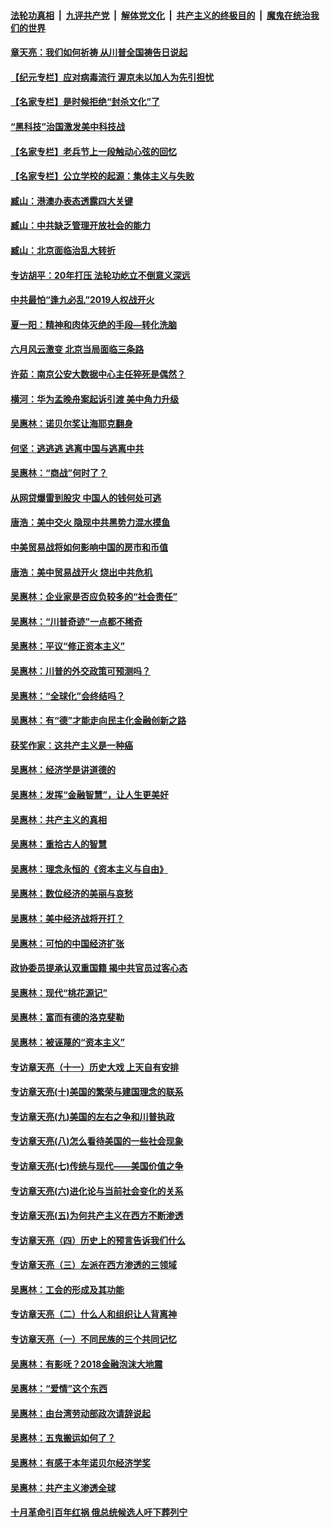 ####  [法轮功真相](../../../../basic/blob/master/README.md?t=06222102) &nbsp;|&nbsp; [九评共产党](../../../../9ping.md/blob/master/README.md?t=06222102) &nbsp;|&nbsp; [解体党文化](../../../../jtdwh.md/blob/master/README.md?t=06222102)  &nbsp;|&nbsp; [共产主义的终极目的](../../../../gczydzjmd.md/blob/master/README.md?t=06222102) &nbsp;|&nbsp; [魔鬼在统治我们的世界](../../../../mgztzwmdsj.md/blob/master/README.md?t=06222102) 

#### [章天亮：我们如何祈祷 从川普全国祷告日说起](../pages/nsc423/n11944627.md?t=06222102) 

#### [【纪元专栏】应对病毒流行 渥京未以加人为先引担忧](../pages/nsc423/n11875714.md?t=06222102) 

#### [【名家专栏】是时候拒绝“封杀文化”了](../pages/nsc423/n11814093.md?t=06222102) 

#### [“黑科技”治国激发美中科技战](../pages/nsc423/n11638056.md?t=06222102) 

#### [【名家专栏】老兵节上一段触动心弦的回忆](../pages/nsc423/n11646016.md?t=06222102) 

#### [【名家专栏】公立学校的起源：集体主义与失败](../pages/nsc423/n11601833.md?t=06222102) 

#### [臧山：港澳办表态透露四大关键](../pages/nsc423/n11421628.md?t=06222102) 

#### [臧山：中共缺乏管理开放社会的能力](../pages/nsc423/n11407457.md?t=06222102) 

#### [臧山：北京面临治乱大转折](../pages/nsc423/n11406895.md?t=06222102) 

#### [专访胡平：20年打压 法轮功屹立不倒意义深远](../pages/nsc423/n11398800.md?t=06222102) 

#### [中共最怕“逢九必乱”2019人权战开火](../pages/nsc423/n11385248.md?t=06222102) 

#### [夏一阳：精神和肉体灭绝的手段—转化洗脑](../pages/nsc423/n11368250.md?t=06222102) 

#### [六月风云激变 北京当局面临三条路](../pages/nsc423/n11313668.md?t=06222102) 

#### [许茹：南京公安大数据中心主任猝死是偶然？](../pages/nsc423/n11064744.md?t=06222102) 

#### [横河：华为孟晚舟案起诉引渡 美中角力升级](../pages/nsc423/n11027230.md?t=06222102) 

#### [吴惠林：诺贝尔奖让海耶克翻身](../pages/nsc423/n10890049.md?t=06222102) 

#### [何坚：逃逃逃 逃离中国与逃离中共](../pages/nsc423/n10592891.md?t=06222102) 

#### [吴惠林：“商战”何时了？](../pages/nsc423/n10573558.md?t=06222102) 

#### [从网贷爆雷到股灾 中国人的钱何处可逃](../pages/nsc423/n10572800.md?t=06222102) 

#### [唐浩：美中交火 隐现中共黑势力混水摸鱼](../pages/nsc423/n10544040.md?t=06222102) 

#### [中美贸易战将如何影响中国的房市和币值](../pages/nsc423/n10543697.md?t=06222102) 

#### [唐浩：美中贸易战开火 烧出中共危机](../pages/nsc423/n10540126.md?t=06222102) 

#### [吴惠林：企业家是否应负较多的“社会责任”](../pages/nsc423/n10535022.md?t=06222102) 

#### [吴惠林：“川普奇迹”一点都不稀奇](../pages/nsc423/n10512808.md?t=06222102) 

#### [吴惠林：平议“修正资本主义”](../pages/nsc423/n10495724.md?t=06222102) 

#### [吴惠林：川普的外交政策可预测吗？](../pages/nsc423/n10462387.md?t=06222102) 

#### [吴惠林：“全球化”会终结吗？](../pages/nsc423/n10452838.md?t=06222102) 

#### [吴惠林：有“德”才能走向民主化金融创新之路](../pages/nsc423/n10432292.md?t=06222102) 

#### [获奖作家：这共产主义是一种癌](../pages/nsc423/n10431541.md?t=06222102) 

#### [吴惠林：经济学是讲道德的](../pages/nsc423/n10398014.md?t=06222102) 

#### [吴惠林：发挥“金融智慧”，让人生更美好](../pages/nsc423/n10375019.md?t=06222102) 

#### [吴惠林：共产主义的真相](../pages/nsc423/n10351394.md?t=06222102) 

#### [吴惠林：重拾古人的智慧](../pages/nsc423/n10337691.md?t=06222102) 

#### [吴惠林：理念永恒的《资本主义与自由》](../pages/nsc423/n10316274.md?t=06222102) 

#### [吴惠林：数位经济的美丽与哀愁](../pages/nsc423/n10292946.md?t=06222102) 

#### [吴惠林：美中经济战将开打？](../pages/nsc423/n10258825.md?t=06222102) 

#### [吴惠林：可怕的中国经济扩张](../pages/nsc423/n10219147.md?t=06222102) 

#### [政协委员提承认双重国籍 揭中共官员过客心态](../pages/nsc423/n10208809.md?t=06222102) 

#### [吴惠林：现代“桃花源记”](../pages/nsc423/n10185234.md?t=06222102) 

#### [吴惠林：富而有德的洛克斐勒](../pages/nsc423/n10142264.md?t=06222102) 

#### [吴惠林：被诬蔑的“资本主义”](../pages/nsc423/n10124816.md?t=06222102) 

#### [专访章天亮（十一）历史大戏 上天自有安排](../pages/nsc423/n10094905.md?t=06222102) 

#### [专访章天亮(十)美国的繁荣与建国理念的联系](../pages/nsc423/n10094899.md?t=06222102) 

#### [专访章天亮(九)美国的左右之争和川普执政](../pages/nsc423/n10094889.md?t=06222102) 

#### [专访章天亮(八)怎么看待美国的一些社会现象](../pages/nsc423/n10094857.md?t=06222102) 

#### [专访章天亮(七)传统与现代——美国价值之争](../pages/nsc423/n10093140.md?t=06222102) 

#### [专访章天亮(六)进化论与当前社会变化的关系](../pages/nsc423/n10092036.md?t=06222102) 

#### [专访章天亮(五)为何共产主义在西方不断渗透](../pages/nsc423/n10083620.md?t=06222102) 

#### [专访章天亮（四）历史上的预言告诉我们什么](../pages/nsc423/n10083606.md?t=06222102) 

#### [专访章天亮（三）左派在西方渗透的三领域](../pages/nsc423/n10081115.md?t=06222102) 

#### [吴惠林：工会的形成及其功能](../pages/nsc423/n10080633.md?t=06222102) 

#### [专访章天亮（二）什么人和组织让人背离神](../pages/nsc423/n10076637.md?t=06222102) 

#### [专访章天亮（一）不同民族的三个共同记忆](../pages/nsc423/n10074188.md?t=06222102) 

#### [吴惠林：有影呒？2018金融泡沫大地震](../pages/nsc423/n10040534.md?t=06222102) 

#### [吴惠林：“爱情”这个东西](../pages/nsc423/n10019423.md?t=06222102) 

#### [吴惠林：由台湾劳动部政次请辞说起](../pages/nsc423/n9979679.md?t=06222102) 

#### [吴惠林：五鬼搬运如何了？](../pages/nsc423/n9925338.md?t=06222102) 

#### [吴惠林：有感于本年诺贝尔经济学奖](../pages/nsc423/n9871883.md?t=06222102) 

#### [吴惠林：共产主义渗透全球](../pages/nsc423/n9812748.md?t=06222102) 

#### [十月革命引百年红祸 俄总统候选人吁下葬列宁](../pages/nsc423/n9810182.md?t=06222102) 

